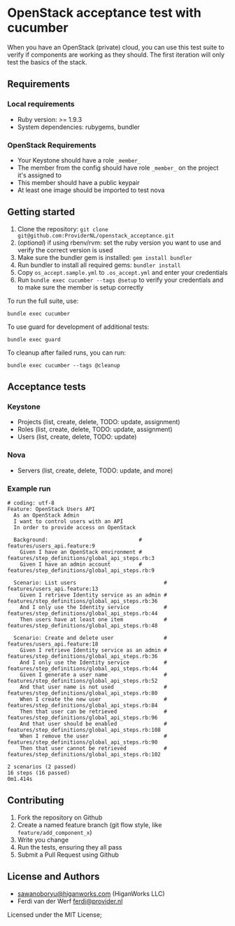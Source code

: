 # OpenStack acceptance test with cucumber

When you have an OpenStack (private) cloud, you can use this test suite to verify if components are
working as they should. The first iteration will only test the basics of the stack.


## Requirements

### Local requirements
* Ruby version: >= 1.9.3
* System dependencies: rubygems, bundler

### OpenStack Requirements

* Your Keystone should have a role `_member_`
* The member from the config should have role `_member_` on the project it's assigned to
* This member should have a public keypair
* At least one image should be imported to test nova

## Getting started

1. Clone the repository: `git clone git@github.com:ProviderNL/openstack_acceptance.git`
2. (_optional_) if using rbenv/rvm: set the ruby version you want to use and verify the correct version is used
3. Make sure the bundler gem is installed: `gem install bundler`
4. Run bundler to install all required gems: `bundler install`
5. Copy `os_accept.sample.yml` to `.os_accept.yml` and enter your credentials
6. Run `bundle exec cucumber --tags @setup` to verify your credentials and to make sure the member is setup correctly

To run the full suite, use:

    bundle exec cucumber

To use guard for development of additional tests:

    bundle exec guard

To cleanup after failed runs, you can run:

    bundle exec cucumber --tags @cleanup

## Acceptance tests

### Keystone
* Projects (list, create, delete, TODO: update, assignment)
* Roles (list, create, delete, TODO: update, assignment)
* Users (list, create, delete, TODO: update)

### Nova
* Servers (list, create, delete, TODO: update, and more)

### Example run
```
# coding: utf-8
Feature: OpenStack Users API
  As an OpenStack Admin
  I want to control users with an API
  In order to provide access on OpenStack

  Background:                             # features/users_api.feature:9
    Given I have an OpenStack environment # features/step_definitions/global_api_steps.rb:3
    Given I have an admin account         # features/step_definitions/global_api_steps.rb:9

  Scenario: List users                            # features/users_api.feature:13
    Given I retrieve Identity service as an admin # features/step_definitions/global_api_steps.rb:36
    And I only use the Identity service           # features/step_definitions/global_api_steps.rb:44
    Then users have at least one item             # features/step_definitions/global_api_steps.rb:48

  Scenario: Create and delete user                # features/users_api.feature:18
    Given I retrieve Identity service as an admin # features/step_definitions/global_api_steps.rb:36
    And I only use the Identity service           # features/step_definitions/global_api_steps.rb:44
    Given I generate a user name                  # features/step_definitions/global_api_steps.rb:52
    And that user name is not used                # features/step_definitions/global_api_steps.rb:80
    When I create the new user                    # features/step_definitions/global_api_steps.rb:84
    Then that user can be retrieved               # features/step_definitions/global_api_steps.rb:96
    And that user should be enabled               # features/step_definitions/global_api_steps.rb:108
    When I remove the user                        # features/step_definitions/global_api_steps.rb:90
    Then that user cannot be retrieved            # features/step_definitions/global_api_steps.rb:102

2 scenarios (2 passed)
16 steps (16 passed)
0m1.414s
```

## Contributing

1. Fork the repository on Github
2. Create a named feature branch (git flow style, like `feature/add_component_x`)
3. Write you change
4. Run the tests, ensuring they all pass
5. Submit a Pull Request using Github

## License and Authors
- sawanoboryu@higanworks.com (HiganWorks LLC)
- Ferdi van der Werf <ferdi@provider.nl>

Licensed under the MIT License;
